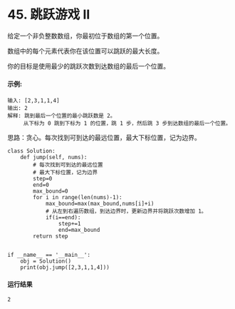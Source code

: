 # 45. 跳跃游戏 II
给定一个非负整数数组，你最初位于数组的第一个位置。

数组中的每个元素代表你在该位置可以跳跃的最大长度。

你的目标是使用最少的跳跃次数到达数组的最后一个位置。

#### 示例:

    输入: [2,3,1,1,4]
    输出: 2
    解释: 跳到最后一个位置的最小跳跃数是 2。
         从下标为 0 跳到下标为 1 的位置，跳 1 步，然后跳 3 步到达数组的最后一个位置。

思路：贪心。每次找到可到达的最远位置，最大下标位置，记为边界。

    class Solution:
        def jump(self, nums):
            # 每次找到可到达的最远位置
            # 最大下标位置，记为边界
            step=0
            end=0
            max_bound=0
            for i in range(len(nums)-1):
                max_bound=max(max_bound,nums[i]+i)
                # 从左到右遍历数组，到达边界时，更新边界并将跳跃次数增加 1。
                if(i==end):
                    step+=1
                    end=max_bound
            return step


    if __name__ == '__main__':
        obj = Solution()
        print(obj.jump([2,3,1,1,4]))
        
 #### 运行结果
    2
